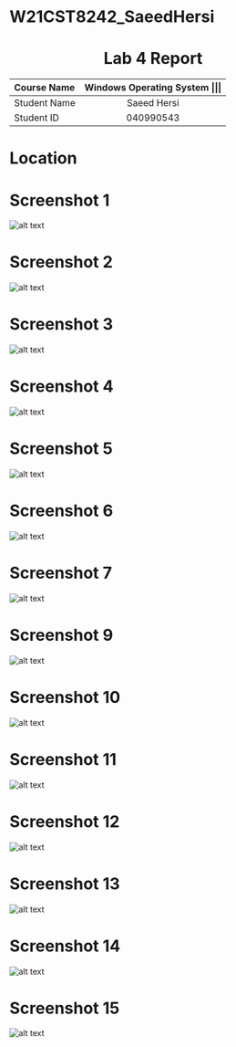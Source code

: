 # W21CST8242_SaeedHersi
<center> <h1> Lab 4 Report</h1> </center>

| **Course Name**  | **Windows Operating System \|\|\|**| 
|:-------------| :-----------------------------:|
|Student Name  | Saeed Hersi                    |
|Student ID    | 040990543                    |


# Location 
# Screenshot 1
![alt text](lab4/1.png)

# Screenshot 2 
![alt text](lab4/2.png)

# Screenshot 3
![alt text](lab4/3.png)

# Screenshot 4
![alt text](lab4/4.png)

# Screenshot 5
![alt text](lab4/5.png)
# Screenshot 6
![alt text](lab4/6.png)

# Screenshot 7
![alt text](lab4/7.png)

# Screenshot 9
![alt text](lab4/9.png)

# Screenshot 10
![alt text](lab4/10.png)

# Screenshot 11
![alt text](lab4/11.png)

# Screenshot 12
![alt text](lab4/12.png)

# Screenshot 13
![alt text](lab4/13.png)

# Screenshot 14
![alt text](lab4/14.png)

# Screenshot 15
![alt text](lab4/15.png)


